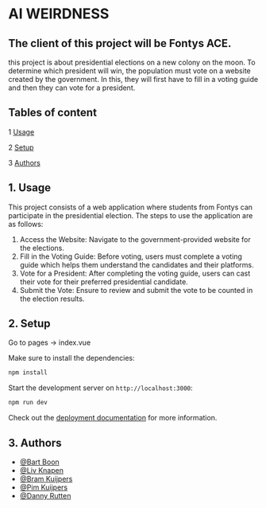 # AI WEIRDNESS

## The client of this project will be Fontys ACE.

this project is about presidential elections on a new colony on the moon. To determine which president will win, the population must vote on a website created by the government. In this, they will first have to fill in a voting guide and then they can vote for a president.

## Tables of content

1 [Usage](#1-usage)

2 [Setup](#2-setup)

3 [Authors](#3-authors)

## 1. Usage

This project consists of a web application where students from Fontys can participate in the presidential election. The steps to use the application are as follows:

1. Access the Website: Navigate to the government-provided website for the elections.
2. Fill in the Voting Guide: Before voting, users must complete a voting guide which helps them understand the candidates and their platforms.
3. Vote for a President: After completing the voting guide, users can cast their vote for their preferred presidential candidate.
4. Submit the Vote: Ensure to review and submit the vote to be counted in the election results.

## 2. Setup

Go to pages -> index.vue

Make sure to install the dependencies:

```bash
npm install
```
Start the development server on `http://localhost:3000`:

```bash
npm run dev
```
Check out the [deployment documentation](https://nuxt.com/docs/getting-started/deployment) for more information.

## 3. Authors

- [@Bart Boon](https://git.fhict.nl/@I481962)
- [@Liv Knapen](https://git.fhict.nl/I505851)
- [@Bram Kuijpers](https://git.fhict.nl/I511519)
- [@Pim Kuijpers](https://git.fhict.nl/I486603)
- [@Danny Rutten](https://git.fhict.nl/I510404)